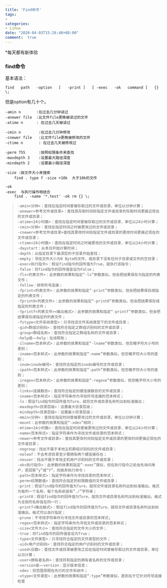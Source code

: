 ```yaml
---
title: 'Find命令'
tags: 
-
categories: 
- Linux
date: "2020-04-03T15:26:48+08:00"
comment:  true    
---
```


*每天都有新体验

<!--more-->

### find命令

基本语法：

`find   path   -option   [   -print ]   [ -exec   -ok   command ]   {} \;`

但是option有几十个。

```shell
-amin n       :在过去几分钟读过
-anewer file  :比文件file更晚被读过的文件
-atime n      : 在过去几天被读过

-cmin n        :在过去几分钟修改
-cnewer file   :比文件file更晚被修改的文件
-ctime n       : 在过去几天被修改过

-perm 755      :按照权限条件来查找
-maxdepth 3    :设置最大路径深度
-mindepth 2    :设置最小路径深度

-size :按文件大小来搜索  
	find . type f -size +10k  大于10k的文件
	
-ok
-exec  与执行操作相结合
	find . -name '*.test' -ok rm {} \;
```

> ```
> -amin<分钟>：查找在指定时间曾被存取过的文件或目录，单位以分钟计算；
> -anewer<参考文件或目录>：查找其存取时间较指定文件或目录的存取时间更接近现在的文件或目录；
> -atime<24小时数>：查找在指定时间曾被存取过的文件或目录，单位以24小时计算；
> -cmin<分钟>：查找在指定时间之时被更改过的文件或目录；
> -cnewer<参考文件或目录>查找其更改时间较指定文件或目录的更改时间更接近现在的文件或目录；
> -ctime<24小时数>：查找在指定时间之时被更改的文件或目录，单位以24小时计算；
> -daystart：从本日开始计算时间；
> -depth：从指定目录下最深层的子目录开始查找；
> -empty：寻找文件大小为0 Byte的文件，或目录下没有任何子目录或文件的空目录；
> -exec<执行指令>：假设find指令的回传值为True，就执行该指令；
> -false：将find指令的回传值皆设为False；
> -fls<列表文件>：此参数的效果和指定“-ls”参数类似，但会把结果保存为指定的列表文件；
> -follow：排除符号连接；
> -fprint<列表文件>：此参数的效果和指定“-print”参数类似，但会把结果保存成指定的列表文件；
> -fprint0<列表文件>：此参数的效果和指定“-print0”参数类似，但会把结果保存成指定的列表文件；
> -fprintf<列表文件><输出格式>：此参数的效果和指定“-printf”参数类似，但会把结果保存成指定的列表文件；
> -fstype<文件系统类型>：只寻找该文件系统类型下的文件或目录；
> -gid<群组识别码>：查找符合指定之群组识别码的文件或目录；
> -group<群组名称>：查找符合指定之群组名称的文件或目录；
> -help或——help：在线帮助；
> -ilname<范本样式>：此参数的效果和指定“-lname”参数类似，但忽略字符大小写的差别；
> -iname<范本样式>：此参数的效果和指定“-name”参数类似，但忽略字符大小写的差别；
> -inum<inode编号>：查找符合指定的inode编号的文件或目录；
> -ipath<范本样式>：此参数的效果和指定“-path”参数类似，但忽略字符大小写的差别；
> -iregex<范本样式>：此参数的效果和指定“-regexe”参数类似，但忽略字符大小写的差别；
> -links<连接数目>：查找符合指定的硬连接数目的文件或目录；
> -iname<范本样式>：指定字符串作为寻找符号连接的范本样式；
> -ls：假设find指令的回传值为Ture，就将文件或目录名称列出到标准输出；
> -maxdepth<目录层级>：设置最大目录层级；
> -mindepth<目录层级>：设置最小目录层级；
> -mmin<分钟>：查找在指定时间曾被更改过的文件或目录，单位以分钟计算；
> -mount：此参数的效果和指定“-xdev”相同；
> -mtime<24小时数>：查找在指定时间曾被更改过的文件或目录，单位以24小时计算；
> -name<范本样式>：指定字符串作为寻找文件或目录的范本样式；
> -newer<参考文件或目录>：查找其更改时间较指定文件或目录的更改时间更接近现在的文件或目录；
> -nogroup：找出不属于本地主机群组识别码的文件或目录；
> -noleaf：不去考虑目录至少需拥有两个硬连接存在；
> -nouser：找出不属于本地主机用户识别码的文件或目录；
> -ok<执行指令>：此参数的效果和指定“-exec”类似，但在执行指令之前会先询问用户，若回答“y”或“Y”，则放弃执行命令；
> -path<范本样式>：指定字符串作为寻找目录的范本样式；
> -perm<权限数值>：查找符合指定的权限数值的文件或目录；
> -print：假设find指令的回传值为Ture，就将文件或目录名称列出到标准输出。格式为每列一个名称，每个名称前皆有“./”字符串；
> -print0：假设find指令的回传值为Ture，就将文件或目录名称列出到标准输出。格式为全部的名称皆在同一行；
> -printf<输出格式>：假设find指令的回传值为Ture，就将文件或目录名称列出到标准输出。格式可以自行指定；
> -prune：不寻找字符串作为寻找文件或目录的范本样式;
> -regex<范本样式>：指定字符串作为寻找文件或目录的范本样式；
> -size<文件大小>：查找符合指定的文件大小的文件；
> -true：将find指令的回传值皆设为True；
> -type<文件类型>：只寻找符合指定的文件类型的文件；
> -uid<用户识别码>：查找符合指定的用户识别码的文件或目录；
> -used<日数>：查找文件或目录被更改之后在指定时间曾被存取过的文件或目录，单位以日计算；
> -user<拥有者名称>：查找符和指定的拥有者名称的文件或目录；
> -version或——version：显示版本信息；
> -xdev：将范围局限在先行的文件系统中；
> -xtype<文件类型>：此参数的效果和指定“-type”参数类似，差别在于它针对符号连接检查
> ```